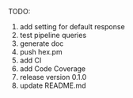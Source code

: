 TODO:

1. add setting for default response
2. test pipeline queries
3. generate doc
4. push hex.pm
5. add CI
6. add Code Coverage
7. release version 0.1.0
8. update README.md
